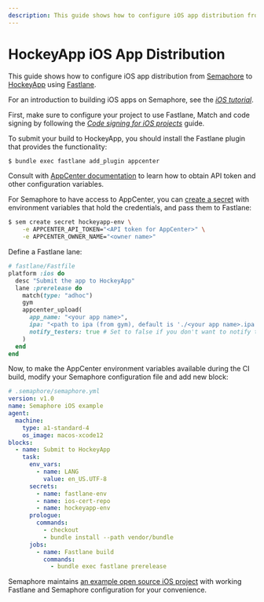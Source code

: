 ```yaml
---
description: This guide shows how to configure iOS app distribution from Semaphore 2.0 to HockeyApp using Fastlane.
---
```


# HockeyApp iOS App Distribution

This guide shows how to configure iOS app distribution from
[Semaphore][semaphore] to [HockeyApp][hockeyapp] using
[Fastlane][fastlane].

For an introduction to building iOS apps on Semaphore, see the _[iOS
tutorial][ios-tutorial]_.

First, make sure to configure your project to use Fastlane, Match and code
signing by following the _[Code signing for iOS projects][code-signing]_ guide.

To submit your build to HockeyApp, you should install the Fastlane plugin that
provides the functionality:

```bash
$ bundle exec fastlane add_plugin appcenter
```

Consult with [AppCenter documentation][appcenter-docs] to learn how to obtain
API token and other configuration variables.

For Semaphore to have access to AppCenter, you can [create a secret][secrets]
with environment variables that hold the credentials, and pass them to Fastlane:

```bash
$ sem create secret hockeyapp-env \
    -e APPCENTER_API_TOKEN="<API token for AppCenter>" \
    -e APPCENTER_OWNER_NAME="<owner name>"
```

Define a Fastlane lane:

```ruby
# fastlane/Fastfile
platform :ios do
  desc "Submit the app to HockeyApp"
  lane :prerelease do
    match(type: "adhoc")
    gym
    appcenter_upload(
      app_name: "<your app name>",
      ipa: "<path to ipa (from gym), default is './<your app name>.ipa' >"
      notify_testers: true # Set to false if you don't want to notify testers of your new release (default: `false`)
    )
  end
end
```

Now, to make the AppCenter environment variables available during the CI build,
modify your Semaphore configuration file and add new block:

```yaml
# .semaphore/semaphore.yml
version: v1.0
name: Semaphore iOS example
agent:
  machine:
    type: a1-standard-4
    os_image: macos-xcode12
blocks:
  - name: Submit to HockeyApp
    task:
      env_vars:
        - name: LANG
          value: en_US.UTF-8
      secrets:
        - name: fastlane-env
        - name: ios-cert-repo
        - name: hockeyapp-env
      prologue:
        commands:
          - checkout
          - bundle install --path vendor/bundle
      jobs:
        - name: Fastlane build
          commands:
            - bundle exec fastlane prerelease
```

Semaphore maintains [an example open source iOS project][demo-project] with
working Fastlane and Semaphore configuration for your convenience.

[semaphore]: https://semaphoreci.com
[hockeyapp]: https://hockeyapp.net
[fastlane]: https://fastlane.tools
[ios-tutorial]: https://docs.semaphoreci.com/examples/ios-continuous-integration-with-xcode/
[code-signing]: https://docs.semaphoreci.com/examples/code-signing-for-ios-projects/
[demo-project]: https://github.com/semaphoreci-demos/semaphore-demo-ios-swift-xcode
[appcenter-docs]: https://github.com/Microsoft/fastlane-plugin-appcenter/
[secrets]: https://docs.semaphoreci.com/guided-tour/environment-variables-and-secrets/

